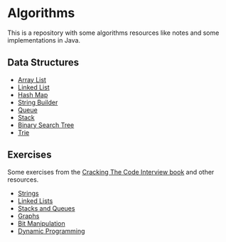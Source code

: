 # Algorithms

This is a repository with some algorithms resources like notes and some implementations in Java.

## Data Structures

+ [Array List](https://github.com/rafaelsfrr/Algorithms-Java/blob/master/doc/data-structures.md#array-list)
+ [Linked List](https://github.com/rafaelsfrr/Algorithms-Java/blob/master/doc/data-structures.md#linked-list)
+ [Hash Map](https://github.com/rafaelsfrr/Algorithms-Java/blob/master/doc/data-structures.md#hash-map)
+ [String Builder](https://github.com/rafaelsfrr/Algorithms-Java/blob/master/doc/data-structures.md#string-builder)
+ [Queue](https://github.com/rafaelsfrr/Algorithms-Java/blob/master/doc/data-structures.md#queue)
+ [Stack](https://github.com/rafaelsfrr/Algorithms-Java/blob/master/doc/data-structures.md#stack)
+ [Binary Search Tree](https://github.com/rafaelsfrr/Algorithms-Java/blob/master/doc/data-structures.md#binary-search-tree)
+ [Trie](https://github.com/rafaelsfrr/Algorithms-Java/blob/master/doc/data-structures.md#trie)

## Exercises
Some exercises from the [Cracking The Code Interview book](http://www.crackingthecodinginterview.com/) and other resources.

+ [Strings](https://github.com/rafaelsfrr/Algorithms-Java/blob/master/doc/strings.md)
+ [Linked Lists](https://github.com/rafaelsfrr/Algorithms-Java/blob/master/doc/linked-list.md)
+ [Stacks and Queues](https://github.com/rafaelsfrr/Algorithms-Java/blob/master/doc/stack-queue.md)
+ [Graphs](https://github.com/rafaelsfrr/Algorithms-Java/blob/master/doc/graphs.md)
+ [Bit Manipulation](https://github.com/rafaelsfrr/Algorithms-Java/blob/master/doc/bit.md)
+ [Dynamic Programming](https://github.com/rafaelsfrr/Algorithms-Java/blob/master/doc/dynamic.md)